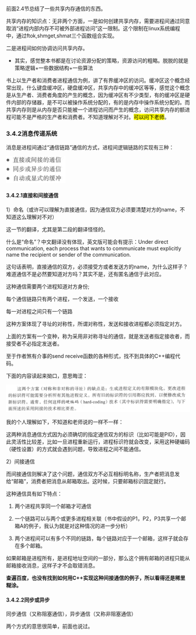 前面2.4节总结了一些共享内存通信的东西。

共享内存的知识点：无非两个方面，一是如何创建共享内存，需要进程间通过同意取消“进程内部内存不可被外部进程访问”这一限制。这个限制在linux系统编程中，通过ftok,shmget,shmat三个函数组合实现。

二是进程间如何协调访问共享内存。

* 其实，感觉整本书都是在讨论资源分配的策略，资源访问的粗略。脱脱的就是策略逻辑+一些数据结构+一些算法

书上以生产者和消费者进程通信为例，讲了有界缓冲区的访问。缓冲区这个概念经常出现，什么键盘缓冲区，硬盘缓冲区，共享内存中的缓冲区等等，感觉这个概念是从生产者、消费者角度的产生的概念，因为缓冲区有不少类型，有的缓冲区是硬件内部的存储器，是不可以被操作系统分配的，有的是内存中操作系统分配的。而共享内存则是从内存是否只能被一个进程访问而产生的概念，访问共享内存的额进程可能不是严格的生产者和消费者。不知道理解对不对。<mark>可以问下老师</mark>。

### 3.4.2消息传递系统

消息是进程间通过“通信链路”通信的方式，进程间逻辑链路的实现有三种：

![](../../assets/2022-10-13-17-06-01-image.png)

#### 3.4.2.1直接和间接通信

1）命名（或许可以理解为直接通信，因为通信双方必须要清楚对方的name，不知道这么理解对不对）

这一节的翻译，尤其是第二段的翻译怪怪的。

什么是“命名”？中文翻译没有体现，英文版可能会有提示：Under direct communication, each process that wants to communicate must explicitly name the recipient or sender of the communication.

这句话表明，直接通信的双方，必须接受方或者发送方的name，为什么这样子？难道通信不是必然要知道对方吗？其实不是，还有匿名通信于此对应。

这种通信需要两个进程知道对方身份;

每个通信链路只有两个进程，一个发送，一个接收

每一对进程之间只有一个链路

这种方案体现了寻址的对称性，所谓对称性，发送和接收进程都必须指定对方。

上面的方案有一个变种，称为采用非对称寻址的通信，就是发送者指定接收者，而接受者不必指定发送者。

至于作者煞有介事的send receive函数的各种形式，找不到具体的C++编程代码。

下面的内容读起来拗口，意思晦涩：

![](../../assets/2022-10-13-20-16-15-image.png)

我的个人理解如下，不知道和老师说的一样不一样：

这两种消息通信方式因为必须确切的指定通信双方的标识（比如可能是PID），因此灵活性比较差，比如一旦进程重新运行，进程标识符就会改变，采用这种硬编码（硬性设置）的方式就会遇到问题，导致进程之间不能通信。

2）间接通信

而间接通信则解决了这个问题，通信双方不必互相标明名称，生产者把消息发给“邮箱”，消费者把消息从邮箱取出。这时候，只要邮箱标识固定就行。

这种通信具有如下特点：

1. 两个进程共享同一个邮箱才可通信

2. 一个链路可以与两个或更多进程相关联（书中假设的P1，P2，P3共享一个邮箱A的例子，我认为就是对这种情况的进一步分析）

3. 两个进程间可以有多个不同的链路，每个链路对应于一个邮箱，这样子就会存在多个邮箱。

如果邮箱是进程所有，是进程地址空间的一部分，那么这个拥有邮箱的进程只能从邮箱接收消息，这样子才不会取错消息。

**查遍百度，也没有找到如何用C++实现这种间接通信的例子，所以看得还是稀里糊涂。**

#### 3.4.2.2同步或异步

同步通信（又称阻塞通信），异步通信（又称非阻塞通信）

两个方式的意思很简单，前面也说过。

# 
